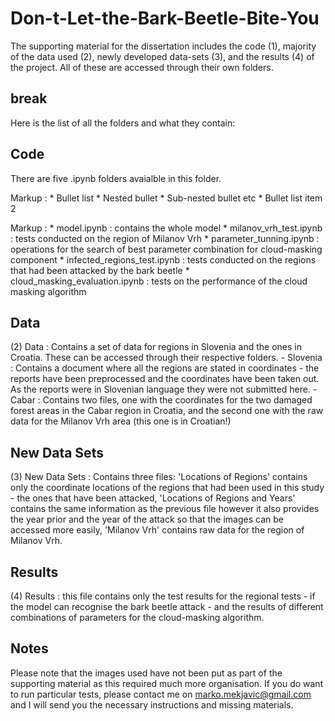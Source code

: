 # Don-t-Let-the-Bark-Beetle-Bite-You

The supporting material for the dissertation includes the code (1), majority of the data used (2), newly developed data-sets (3), and the results (4) of the project. All of these are accessed through their own folders.

## break

Here is the list of all the folders and what they contain: 

## Code
There are five .ipynb folders avaialble in this folder.

 Markup : * Bullet list
              * Nested bullet
                  * Sub-nested bullet etc
          * Bullet list item 2

Markup : * model.ipynb : contains the whole model
         * milanov_vrh_test.ipynb : tests conducted on the region of Milanov Vrh
         * parameter_tunning.ipynb : operations for the search of best parameter combination for cloud-masking component
         * infected_regions_test.ipynb : tests conducted on the regions that had been attacked by the bark beetle
         * cloud_masking_evaluation.ipynb : tests on the performance of the cloud masking algorithm

## Data
  (2) Data : Contains a set of data for regions in Slovenia and the ones in Croatia. These can be accessed           through their respective folders.
        - Slovenia : Contains a document where all the regions are stated in coordinates - the reports have been preprocessed and the coordinates have been taken out. As the reports were in Slovenian language they were not submitted here.
        - Cabar : Contains two files, one with the coordinates for the two damaged forest areas in the Cabar region in Croatia, and the second one with the raw data for the Milanov Vrh area (this one is in Croatian!)

## New Data Sets
  (3) New Data Sets : Contains three files: 'Locations of Regions' contains only the coordinate locations of the regions that had been used in this study - the ones that have been attacked, 'Locations of Regions and Years' contains the same information as the previous file however it also provides the year prior and the year of the attack so that the images can be accessed more easily, 'Milanov Vrh' contains raw data for the region of Milanov Vrh.

## Results
  (4) Results : this file contains only the test results for the regional tests - if the model can recognise the bark beetle attack - and the results of different combinations of parameters for the cloud-masking algorithm. 
  
## Notes
Please note that the images used have not been put as part of the supporting material as this required much more organisation. If you do want to run particular tests, please contact me on marko.mekjavic@gmail.com and I will send you the necessary instructions and missing materials.
